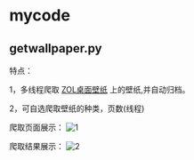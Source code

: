 # mycode

## getwallpaper.py

特点：

1，多线程爬取 [ZOL桌面壁纸](http://desk.zol.com.cn/ "wallpaper") 上的壁纸,并自动归档。

2，可自选爬取壁纸的种类，页数(线程)

爬取页面展示：
![1](https://github.com/gitduk/mycode/blob/master/screenshots/show.png)

爬取结果展示：
![2](https://github.com/gitduk/mycode/blob/master/screenshots/show1.png)

